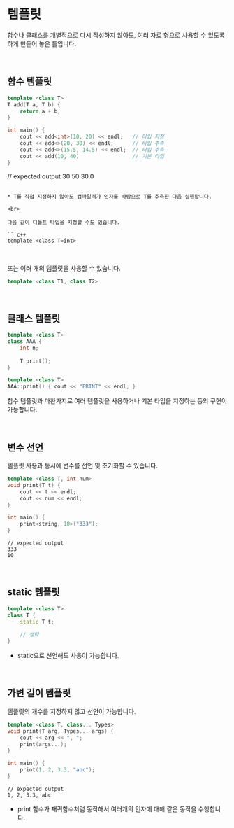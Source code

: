 # 템플릿

함수나 클래스를 개별적으로 다시 작성하지 않아도, 여러 자료 형으로 사용할 수 있도록 하게 만들어 놓은 틀입니다.

<br>

## 함수 템플릿

```c++
template <class T>
T add(T a, T b) {
    return a + b;
}
```

```c++
int main() {
	cout << add<int>(10, 20) << endl;	// 타입 지정
	cout << add<>(20, 30) << endl;		// 타입 추측
	cout << add<>(15.5, 14.5) << endl;	// 타입 추측
	cout << add(10, 40)					// 기본 타입
}

```
// expected output
30
50
30.0
```

* T를 직접 지정하지 않아도 컴파일러가 인자를 바탕으로 T를 추측한 다음 실행합니다.

<br>

다음 같이 디폴트 타입을 지정할 수도 있습니다.

```c++
template <class T=int>
```

<br>

또는 여러 개의 템플릿을 사용할 수 있습니다.

```c++
template <class T1, class T2>
```

<br>

## 클래스 템플릿

```c++
template <class T>
class AAA {
    int n;
    
    T print();
}

template <class T>
AAA::print() { cout << "PRINT" << endl; }
```

함수 템플릿과 마찬가지로 여러 템플릿을 사용하거나 기본 타입을 지정하는 등의 구현이 가능합니다.

<br>

## 변수 선언

템플릿 사용과 동시에 변수를 선언 및 초기화할 수 있습니다.

```c++
template <class T, int num>
void print(T t) {
    cout << t << endl;
    cout << num << endl;
}
```

```c++
int main() {
    print<string, 10>("333");
}
```

```
// expected output
333
10
```

<br>

## static 템플릿

```c++
template <class T>
class T {
    static T t;
    
    // 생략
}
```

* static으로 선언해도 사용이 가능합니다.

<br>

## 가변 길이 템플릿

템플릿의 개수를 지정하지 않고 선언이 가능합니다.

``` c++
template <class T, class... Types>
void print(T arg, Types... args) {
    cout << arg << ", ";
    print(args...);
}
```

```c++
int main() {
    print(1, 2, 3.3, "abc");
}
```

```
// expected output
1, 2, 3.3, abc
```

* print 함수가 재귀함수처럼 동작해서 여러개의 인자에 대해 같은 동작을 수행합니다.

